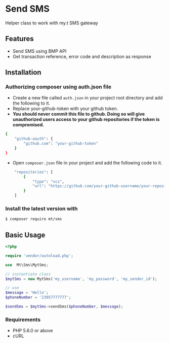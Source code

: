 # Send SMS
Helper class to work with my.t SMS gateway

## Features
- Send SMS using BMP API
- Get transaction reference, error code and description as response

## Installation

### Authorizing composer using auth.json file

- Create a new file called `auth.json` in your project root directory and add the following to it.
- Replace your-github-token with your github token.
- **You should never commit this file to github. Doing so will give unauthorized users access to your github repositories if the token is compromised.**

```bash
{
    "github-oauth": {
        "github.com": "your-github-token"
    }
}
```

- Open `composer.json` file in your project and add the following code to it.

```bash
    "repositories": [
        {
            "type": "vcs",
            "url": "https://github.com/your-github-username/your-repository-name"
        }
    ]
```

### Install the latest version with

```bash
$ composer require mt/sms
```

## Basic Usage

```php
<?php

require 'vendor/autoload.php';

use  Mt\Sms\MytSms;

// instantiate class
$mytSms = new MytSms('my_username', 'my_password', 'my_sender_id');

// use
$message = 'Hello';
$phoneNumber = '23057777777';

$sendSms = $mytSms->sendSms($phoneNumber, $message);
```

### Requirements
- PHP 5.6.0 or above
- cURL